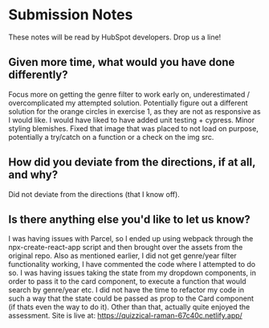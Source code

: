 # Submission Notes

These notes will be read by HubSpot developers. Drop us a line!

## Given more time, what would you have done differently?

Focus more on getting the genre filter to work early on, underestimated / overcomplicated my attempted solution.
Potentially figure out a different solution for the orange circles in exercise 1, as they are not as responsive as I would like.
I would have liked to have added unit testing + cypress.
Minor styling blemishes.
Fixed that image that was placed to not load on purpose, potentially a try/catch on a function or a check on the img src.

## How did you deviate from the directions, if at all, and why?

Did not deviate from the directions (that I know off).

## Is there anything else you'd like to let us know?

I was having issues with Parcel, so I ended up using webpack through the npx-create-react-app script and then brought over the assets from the original repo.
Also as mentioned earlier, I did not get genre/year filter functionality working, I have commented the code where I attempted to do so. I was having issues taking the state from my dropdown
components, in order to pass it to the card component, to execute a function that would search by genre/year etc. I did not have the time to refactor my code in such a way that the state
could be passed as prop to the Card component (if thats even the way to do it). Other than that, actually quite enjoyed the assessment.
Site is live at: https://quizzical-raman-67c40c.netlify.app/
